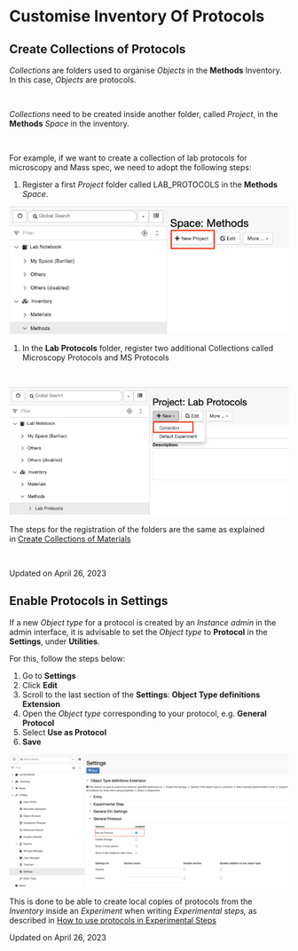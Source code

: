 Customise Inventory Of Protocols
====
 
## Create Collections of Protocols



  
*Collections* are folders used to organise *Objects* in the **Methods**
Inventory. In this case, *Objects* are protocols.

 

*Collections* need to be created inside another folder, called
*Project*, in the **Methods** *Space* in the inventory.

 

For example, if we want to create a collection of lab protocols for
microscopy and Mass spec, we need to adopt the following steps:

1.  Register a first *Project* folder called LAB\_PROTOCOLS in the
    **Methods** *Space*.

![image info](img/create-project-methods.png)

1.  In the **Lab** **Protocols** folder, register two additional
    Collections called Microscopy Protocols and MS Protocols

 

![image info](img/create-collection-lab-protocols.png)

  
The steps for the registration of the folders are the same as explained
in [Create Collections of
Materials](../../../../../../docs-test/docs/user-documentation/general-admin-users/admins-documentation/customise-inventory-of-materials-and-samples.md#create-collections-of-materials)  
  

 

Updated on April 26, 2023
 
## Enable Protocols in Settings



  
If a new *Object type* for a protocol is created by an *Instance admin*
in the admin interface, it is advisable to set the *Object type* to
**Protocol** in the **Settings**, under **Utilities**.

  
For this, follow the steps below:  
  

1.  Go to **Settings**
2.  Click **Edit**
3.  Scroll to the last section of the **Settings**: **Object Type
    definitions Extension**
4.  Open the *Object type* corresponding to your protocol, e.g.
    **General Protocol**
5.  Select **Use as Protocol**
6.  **Save**

![image info](img/settings-enable-protocol-1024x488.png)

  
This is done to be able to create local copies of protocols from the
*Inventory* inside an *Experiment* when writing *Experimental steps,* as
described in [How to use protocols in Experimental
Steps](../../../../../../docs-test/docs/user-documentation/general-users/lab-notebook.md#how-to-use-protocols-in-experimental-steps)

Updated on April 26, 2023
